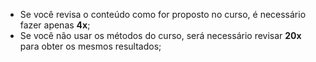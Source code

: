 
- Se você revisa o conteúdo como for proposto no curso, é necessário fazer apenas **4x**;
- Se você não usar os métodos do curso, será necessário revisar **20x** para obter os mesmos resultados;